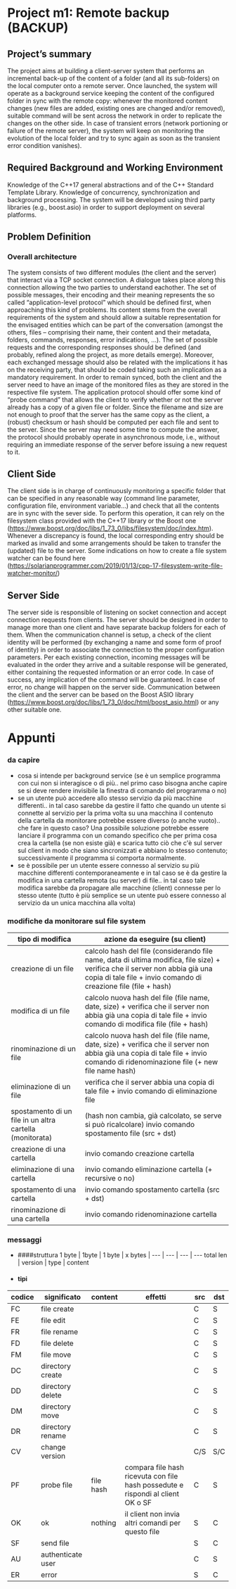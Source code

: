 # Project m1: Remote backup (BACKUP)

## Project’s summary
The project aims at building a client-server system that performs an incremental back-up
of the content of a folder (and all its sub-folders) on the local computer onto a remote
server. Once launched, the system will operate as a background service keeping the content
of the configured folder in sync with the remote copy: whenever the monitored content
changes (new files are added, existing ones are changed and/or removed), suitable
command will be sent across the network in order to replicate the changes on the other
side. In case of transient errors (network portioning or failure of the remote server), the
system will keep on monitoring the evolution of the local folder and try to sync again as
soon as the transient error condition vanishes).
## Required Background and Working Environment
Knowledge of the C++17 general abstractions and of the C++ Standard Template Library.
Knowledge of concurrency, synchronization and background processing.
The system will be developed using third party libraries (e.g., boost.asio) in order to
support deployment on several platforms.
## Problem Definition
### Overall architecture
The system consists of two different modules (the client and the server) that interact via a
TCP socket connection.
A dialogue takes place along this connection allowing the two parties to understand eachother.
The set of possible messages, their encoding and their meaning represents the so
called “application-level protocol” which should be defined first, when approaching this
kind of problems.
Its content stems from the overall requirements of the system and should allow a suitable
representation for the envisaged entities which can be part of the conversation (amongst
the others, files – comprising their name, their content and their metadata, folders,
commands, responses, error indications, …). The set of possible requests and the
corresponding responses should be defined (and probably, refined along the project, as
more details emerge).
Moreover, each exchanged message should also be related with the implications it has on
the receiving party, that should be coded taking such an implication as a mandatory
requirement.
In order to remain synced, both the client and the server need to have an image of the
monitored files as they are stored in the respective file system. The application protocol
should offer some kind of “probe command” that allows the client to verify whether or not
the server already has a copy of a given file or folder. Since the filename and size are not
enough to proof that the server has the same copy as the client, a (robust) checksum or
hash should be computed per each file and sent to the server. Since the server may need
some time to compute the answer, the protocol should probably operate in asynchronous
mode, i.e., without requiring an immediate response of the server before issuing a new
request to it.

## Client Side
The client side is in charge of continuously monitoring a specific folder that can be specified
in any reasonable way (command line parameter, configuration file, environment
variable…) and check that all the contents are in sync with the sever side. To perform this
operation, it can rely on the filesystem class provided with the C++17 library or the Boost
one (https://www.boost.org/doc/libs/1_73_0/libs/filesystem/doc/index.htm). Whenever
a discrepancy is found, the local corresponding entry should be marked as invalid and
some arrangements should be taken to transfer the (updated) file to the server. Some
indications on how to create a file system watcher can be found here
(https://solarianprogrammer.com/2019/01/13/cpp-17-filesystem-write-file-watcher-monitor/)
## Server Side
The server side is responsible of listening on socket connection and accept connection
requests from clients. The server should be designed in order to manage more than one
client and have separate backup folders for each of them. When the communication
channel is setup, a check of the client identity will be performed (by exchanging a name and
some form of proof of identity) in order to associate the connection to the proper
configuration parameters. Per each existing connection, incoming messages will be
evaluated in the order they arrive and a suitable response will be generated, either
containing the requested information or an error code. In case of success, any implication
of the command will be guaranteed. In case of error, no change will happen on the server
side.
Communication between the client and the server can be based on the Boost ASIO library
(https://www.boost.org/doc/libs/1_73_0/doc/html/boost_asio.html) or any other
suitable one.

# Appunti

### da capire
* cosa si intende per background service (se è un semplice programma con cui non si interagisce o di più.. nel primo
caso bisogna anche capire se si deve rendere invisibile la finestra di comando del programma o no)
* se un utente può accedere allo stesso servizio da più macchine differenti.. in tal caso sarebbe da gestire
il fatto che quando un utente si connette al servizio per la prima volta su una macchina il contenuto della
cartella da monitorare potrebbe essere diverso (o anche vuoto).. che fare in questo caso? Una possibile soluzione
potrebbe essere lanciare il programma con un comando specifico che per prima cosa crea la cartella (se non esiste
già) e scarica tutto ciò che c'è sul server sul client in modo che siano sincronizzati e abbiano lo stesso contenuto;
successivamente il programma si comporta normalmente.
* se è possibile per un utente essere connesso al servizio su più macchine differenti contemporaneamente e in tal caso 
se è da gestire la modifica in una cartella remota (su server) di file.. in tal caso tale modifica sarebbe da propagare
alle macchine (client) connesse per lo stesso utente (tutto è più semplice se un utente può essere connesso
al servizio da un unica macchina alla volta)

### modifiche da monitorare sul file system
tipo di modifica | azione da eseguire (su client)
------------ | -------------
creazione di un file | calcolo hash del file (considerando file name, data di ultima modifica, file size) + verifica che il server non abbia già una copia di tale file + invio comando di creazione file (file + hash) 
modifica di un file | calcolo nuova hash del file (file name, date, size) + verifica che il server non abbia già una copia di tale file + invio comando di modifica file (file + hash)
rinominazione di un file | calcolo nuova hash del file (file name, date, size) + verifica che il server non abbia già una copia di tale file + invio comando di ridenominazione file (+ new file name  hash)
eliminazione di un file | verifica che il server abbia una copia di tale file + invio comando di eliminazione file
spostamento di un file in un altra cartella (monitorata) | (hash non cambia, già calcolato, se serve si può ricalcolare) invio comando spostamento file (src + dst)
creazione di una cartella | invio comando creazione cartella
eliminazione di una cartella | invio comando eliminazione cartella (+ recursive o no)
spostamento di una cartella | invio comando spostamento cartella (src + dst)
rinominazione di una cartella | invio comando ridenominazione cartella

### messaggi
* ####struttura
1 byte | 1byte | 1 byte | x bytes |
--- | --- | --- | ---
total len | version | type | content

* #### tipi
codice | significato | content | effetti | src | dst
--- | --- | --- | --- | --- | ---
FC | file create | | | C | S
FE | file edit | | | C | S
FR | file rename | | | C | S
FD | file delete | | | C | S
FM | file move | | | C | S
DC | directory create | | | C | S
DD | directory delete | | | C | S
DM | directory move | | | C | S
DR | directory rename | | | C | S
CV | change version | | | C/S | S/C
PF | probe file | file hash | compara file hash ricevuta con file hash possedute e rispondi al client OK o SF | C | S
OK | ok | nothing | il client non invia altri comandi per questo file | S | C
SF | send file | | | S | C
AU | authenticate user | | | C | S
ER | error | | | S | C